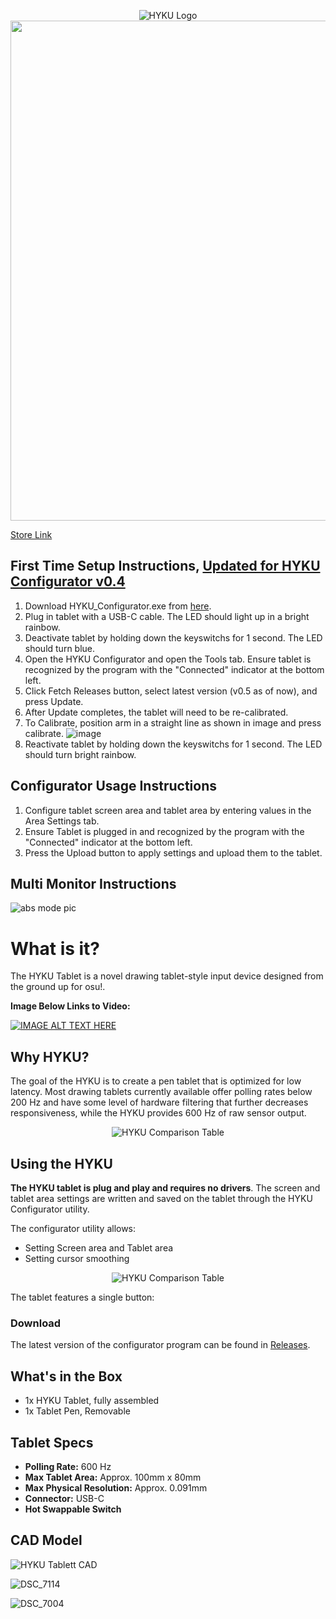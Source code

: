 <p align="center">
  <img src="https://user-images.githubusercontent.com/18311413/152659927-f8431532-06cb-4c32-8feb-6c59c7fe359e.png" alt="HYKU Logo">
  <br>
  <img width=800 src="https://user-images.githubusercontent.com/18311413/152625943-edf4f875-47ea-483e-b48f-ee745d8d9139.jpg">
</p>

[Store Link](https://www.tindie.com/products/kappachino/hyku-tablet/)

## First Time Setup Instructions, [Updated for HYKU Configurator v0.4](https://github.com/sssata/HYKU/releases/tag/v0.4)
1. Download HYKU_Configurator.exe from [here](https://github.com/sssata/HYKU/releases/tag/v0.5).
2. Plug in tablet with a USB-C cable. The LED should light up in a bright rainbow.
3. Deactivate tablet by holding down the keyswitchs for 1 second. The LED should turn blue.
4. Open the HYKU Configurator and open the Tools tab. Ensure tablet is recognized by the program with the "Connected" indicator at the bottom left.
5. Click Fetch Releases button, select latest version (v0.5 as of now), and press Update.
6. After Update completes, the tablet will need to be re-calibrated.
7. To Calibrate, position arm in a straight line as shown in image and press calibrate.
  ![image](https://user-images.githubusercontent.com/18311413/155939804-962d640f-8cda-495e-b61e-4f19291ad3b4.png)
2. Reactivate tablet by holding down the keyswitchs for 1 second. The LED should turn bright rainbow.


## Configurator Usage Instructions
1. Configure tablet screen area and tablet area by entering values in the Area Settings tab.
2. Ensure Tablet is plugged in and recognized by the program with the "Connected" indicator at the bottom left.
3. Press the Upload button to apply settings and upload them to the tablet.


## Multi Monitor Instructions
![abs mode pic](https://user-images.githubusercontent.com/18311413/168414697-56111953-ab7f-4154-bb76-f5265cc1e0c2.png)


# What is it?

The HYKU Tablet is a novel drawing tablet-style input device designed from the ground up for osu!.

**Image Below Links to Video:**

[![IMAGE ALT TEXT HERE](https://user-images.githubusercontent.com/18311413/153312918-df6fcc0f-f73a-4208-afa7-066516a05722.png)](https://www.youtube.com/watch?v=EKBiNb4UB-o)

## Why HYKU?

The goal of the HYKU is to create a pen tablet that is optimized for low latency. Most drawing tablets currently available offer polling rates below 200 Hz and have some level of hardware filtering that further decreases responsiveness, while the HYKU provides 600 Hz of raw sensor output.

<p align="center">
  <img src="https://user-images.githubusercontent.com/18311413/151644011-40247c3f-1858-4fe7-b977-91bd842aceee.png" alt="HYKU Comparison Table">
</p>

## Using the HYKU

**The HYKU tablet is plug and play and requires no drivers**. The screen and tablet area settings are written and saved on the tablet through the HYKU Configurator utility.

The configurator utility allows:
- Setting Screen area and Tablet area
- Setting cursor smoothing


<p align="center">
  <img src="https://user-images.githubusercontent.com/18311413/151927797-098c77c6-c0cf-4f20-8955-63f58b2a89a5.png" alt="HYKU Comparison Table">
</p>

The tablet features a single button: 


### Download

The latest version of the configurator program can be found in [Releases](https://github.com/sssata/HYKU_CAD/releases/tag/v0.1).


## What's in the Box
- 1x HYKU Tablet, fully assembled
- 1x Tablet Pen, Removable 

## Tablet Specs

- **Polling Rate:** 600 Hz
- **Max Tablet Area:** Approx. 100mm x 80mm
- **Max Physical Resolution:** Approx. 0.091mm
- **Connector:** USB-C
- **Hot Swappable Switch**


## CAD Model

![HYKU Tablett CAD](https://user-images.githubusercontent.com/18311413/151928230-37d69286-3b1a-4be6-8ce3-51baddb28af4.png)


![DSC_7114](https://user-images.githubusercontent.com/18311413/152664692-02d8e038-a3b2-4e2d-8261-2b5b40aecb2e.jpg)

![DSC_7004](https://user-images.githubusercontent.com/18311413/152664539-6aa800b4-ca26-41a1-bf23-c7e43810bf02.png)
